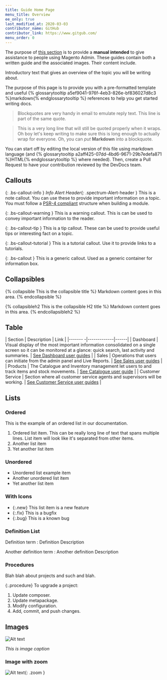 ```yaml
---
title: Guide Home Page
menu_title: Overview
ee_only: true
last_modified_at: 2020-03-03
contributor_name: GitHub
contributor_link: https://www.gitgub.com/
menu_order: 0
---
```


The purpose of [this section](https://www.google.com) is to provide a **manual intended** to give assistance to people using Magento Admin. These guides contain both a written guide and the associated images. Their content include.

Introductory text that gives an overview of the topic you will be writing about.

The purpose of this page is to provide you with a pre-formatted template and useful {% glossarytooltip a5ef9041-976f-4eb3-826e-bf836027d8c3 %}markdown{% endglossarytooltip %} references to help you get started writing docs.

> Blockquotes are very handy in email to emulate reply text.
> This line is part of the same quote.

> This is a very long line that will still be quoted properly when it wraps. Oh boy let's keep writing to make sure this is long enough to actually wrap for everyone. Oh, you can *put* **Markdown** into a blockquote. 

You can start off by editing the local version of this file using markdown language (and {% glossarytooltip a2aff425-07dd-4bd6-9671-29b7edefa871 %}HTML{% endglossarytooltip %} where needed). Then, create a Pull Request to have your contribution reviewed by the DevDocs team.

## Callouts

{: .bs-callout-info }
*Info Alert Header*{: .spectrum-Alert-header }
This is a note callout. You can use these to provide important information on a topic.
You must follow a <a href="http://www.php-fig.org/psr/psr-4/">PSR-4 compliant</a> structure when building a module.

{: .bs-callout-warning }
This is a warning callout. This is can be used to convey important information to the reader.

{: .bs-callout-tip }
This is a tip callout. These can be used to provide useful tips or interesting fact on a topic.

{: .bs-callout-tutorial }
This is a tutorial callout. Use it to provide links to a tutorials.

{: .bs-callout }
This is a generic callout. Used as a generic container for information box.

## Collapsibles

{% collapsible This is the collapsible title %}
  Markdown content goes in this area.
{% endcollapsible %}

{% collapsibleh2 This is the collapsible H2 title %}
  Markdown content goes in this area.
{% endcollapsibleh2 %}


## Table

| Section | Description | Link |
|------- -|-------------|------|
| Dashboard | Visual display of the most important information consolidated on a single screen so it can be monitored at a glance: quick search, last activity and summaries. | [See Dashboard user guides](subpage/) |
| Sales | Operations that users can initiate from the admin panel and Live Reports. | [See Sales user guides](subpage/)  |
| Products | The Catalogue and Inventory management let users to  and track items and stock movements. | [See Catalogue user guide](subpage/) |
| Customer Service | Section where all customer service agents and supervisors will be working. | [See Customer Service user guides](subpage/) |


## Lists

### Ordered 

This is the example of an ordered list in our documentation.

1. Ordered list item. This can be really long line of text that spans multiple lines. List item will look like it's separated from other items.
2. Another list item
3. Yet another list item

### Unordered

* Unordered list example item
* Another unordered list item
* Yet another list item

### With Icons

* {:.new} This list item is a new feature
* {:.fix} This is a bugfix
* {:.bug} This is a known bug

### Definition List

Definition term
: Definition Description

Another definition term
: Another definition Description

### Procedures

Blah blah about projects and such and blah.
 
{:.procedure}
To upgrade a project:
 
1. Update composer.
1. Update metapackage.
1. Modify configuration.
1. Add, commit, and push changes.


## Images

![Alt text](http://via.placeholder.com/1000x500)

_This is image caption_

### Image with zoom

![Alt text](http://via.placeholder.com/1000x500){: .zoom }
